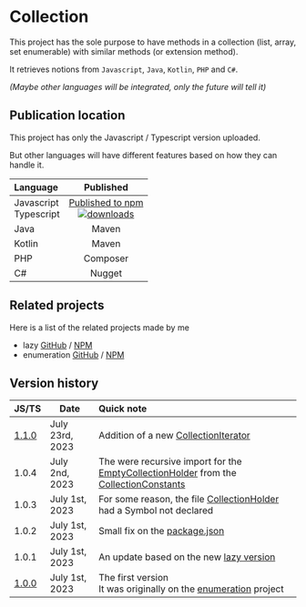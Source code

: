 # Collection

This project has the sole purpose to have methods in a collection (list, array, set enumerable) with similar methods (or extension method).

It retrieves notions from `Javascript`, `Java`, `Kotlin`, `PHP` and `C#`.

_(Maybe other languages will be integrated, only the future will tell it)_

## Publication location
This project has only the Javascript / Typescript version uploaded.

But other languages will have different features based on how they can handle it.

| Language                  |                                                                                                    Published                                                                                                     |
|:--------------------------|:----------------------------------------------------------------------------------------------------------------------------------------------------------------------------------------------------------------:|
| Javascript<br/>Typescript | [Published to npm](https://www.npmjs.com/package/@joookiwi/collection)<br/>[![downloads](https://img.shields.io/npm/dt/@joookiwi/collection.svg)](https://npm-stat.com/charts.html?package=@joookiwi/collection) |
| Java                      |                                                                                                      Maven                                                                                                       |
| Kotlin                    |                                                                                                      Maven                                                                                                       |
| PHP                       |                                                                                                     Composer                                                                                                     |
| C#                        |                                                                                                      Nugget                                                                                                      |

## Related projects

Here is a list of the related projects made by me
- lazy [GitHub](https://github.com/joooKiwi/lazy) / [NPM](https://www.npmjs.com/package/@joookiwi/lazy)
- enumeration [GitHub](https://github.com/joooKiwi/enumeration) / [NPM](https://www.npmjs.com/package/@joookiwi/enumerable)

## Version history

| JS/TS                                                                       | Date            | Quick note                                                                                                                                                                                                                                                                 |
|-----------------------------------------------------------------------------|-----------------|:---------------------------------------------------------------------------------------------------------------------------------------------------------------------------------------------------------------------------------------------------------------------------|
| [1.1.0](https://github.com/joooKiwi/collection/releases/tag/v1.1.0-js)      | July 23rd, 2023 | Addition of a new [CollectionIterator](https://github.com/joooKiwi/collection/blob/main/javascript/src/iterator/CollectionIterator.ts)                                                                                                                                     |
| 1.0.4                                                                       | July 2nd, 2023  | The were recursive import for the [EmptyCollectionHolder](https://github.com/joooKiwi/collection/blob/main/javascript/src/EmptyCollectionHolder.ts) from the [CollectionConstants](https://github.com/joooKiwi/collection/blob/main/javascript/src/CollectionConstants.ts) |
| 1.0.3                                                                       | July 1st, 2023  | For some reason, the file [CollectionHolder](https://github.com/joooKiwi/collection/blob/main/javascript/src/CollectionHolder.ts) had a Symbol not declared                                                                                                                |
| 1.0.2                                                                       | July 1st, 2023  | Small fix on the [package.json](https://github.com/joooKiwi/collection/blob/main/javascript/package.json)                                                                                                                                                                  |
| 1.0.1                                                                       | July 1st, 2023  | An update based on the new [lazy version](https://github.com/joookiwi/lazy)                                                                                                                                                                                                |
| [1.0.0](https://github.com/joooKiwi/collection/releases/tag/v1.0.0-JS%26TS) | July 1st, 2023  | The first version<br/>It was originally on the [enumeration](https://github.com/joooKiwi/enumeration) project                                                                                                                                                              |

